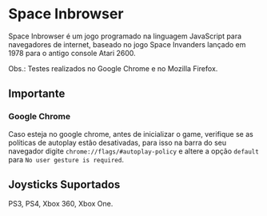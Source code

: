 # Space Inbrowser
Space Inbrowser é um jogo programado na linguagem JavaScript para navegadores de internet, baseado no jogo Space Invanders lançado em 1978 para o antigo console Atari 2600.

Obs.: Testes realizados no Google Chrome e no Mozilla Firefox.

## Importante

### Google Chrome
Caso esteja no google chrome, antes de inicializar o game, verifique se as políticas
de autoplay estão desativadas, para isso na barra do seu navegador digite ```chrome://flags/#autoplay-policy```  e altere a opção ```default``` para ```No user gesture is required```.

## Joysticks Suportados
PS3, PS4, Xbox 360, Xbox One.
